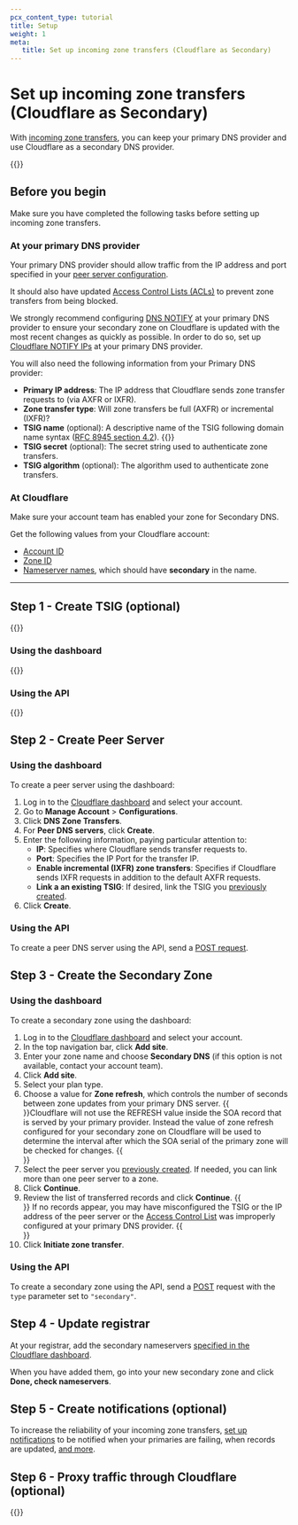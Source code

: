 ```yaml
---
pcx_content_type: tutorial
title: Setup
weight: 1
meta:
   title: Set up incoming zone transfers (Cloudflare as Secondary)
---
```


# Set up incoming zone transfers (Cloudflare as Secondary)

With [incoming zone transfers](/dns/zone-setups/zone-transfers/cloudflare-as-secondary/), you can keep your primary DNS provider and use Cloudflare as a secondary DNS provider.

{{<render file="_secondary-dns-override.md">}} <br />

## Before you begin

Make sure you have completed the following tasks before setting up incoming zone transfers.

### At your primary DNS provider

Your primary DNS provider should allow traffic from the IP address and port specified in your [peer server configuration](#step-2---create-peer-server).

It should also have updated [Access Control Lists (ACLs)](/dns/zone-setups/zone-transfers/access-control-lists/cloudflare-ip-addresses/#cloudflare-as-secondary) to prevent zone transfers from being blocked.

We strongly recommend configuring [DNS NOTIFY](https://datatracker.ietf.org/doc/html/rfc1996) at your primary DNS provider to ensure your secondary zone on Cloudflare is updated with the most recent changes as quickly as possible. In order to do so, set up [Cloudflare NOTIFY IPs](/dns/zone-setups/zone-transfers/access-control-lists/cloudflare-ip-addresses/#notify-ips) at your primary DNS provider.

You will also need the following information from your Primary DNS provider:

- **Primary IP address**: The IP address that Cloudflare sends zone transfer requests to (via AXFR or IXFR).
- **Zone transfer type**: Will zone transfers be full (AXFR) or incremental (IXFR)?
- **TSIG name** (optional): A descriptive name of the TSIG following domain name syntax ([RFC 8945 section 4.2](https://datatracker.ietf.org/doc/html/rfc8945#section-4.2)).
 {{<render file="_tsig-name-match.md">}}
- **TSIG secret** (optional): The secret string used to authenticate zone transfers.
- **TSIG algorithm** (optional): The algorithm used to authenticate zone transfers.

### At Cloudflare

Make sure your account team has enabled your zone for Secondary DNS.

Get the following values from your Cloudflare account:
- [Account ID](/fundamentals/get-started/basic-tasks/find-account-and-zone-ids/)
- [Zone ID](/fundamentals/get-started/basic-tasks/find-account-and-zone-ids/)
- [Nameserver names](/dns/zone-setups/full-setup/setup/#get-nameserver-names), which should have **secondary** in the name.

---

## Step 1 - Create TSIG (optional)

{{<render file="_tsig-definition.md">}}

### Using the dashboard

{{<render file="_tsig-create-dash.md">}}

### Using the API

{{<render file="_tsig-create-api.md">}}

## Step 2 - Create Peer Server

### Using the dashboard

To create a peer server using the dashboard:

1. Log in to the [Cloudflare dashboard](https://dash.cloudflare.com/login) and select your account.
2. Go to **Manage Account** > **Configurations**.
3. Click **DNS Zone Transfers**.
4. For **Peer DNS servers**, click **Create**. 
5. Enter the following information, paying particular attention to:
    - **IP**: Specifies where Cloudflare sends transfer requests to.
    - **Port**: Specifies the IP Port for the transfer IP.
    - **Enable incremental (IXFR) zone transfers**: Specifies if Cloudflare sends IXFR requests in addition to the default AXFR requests.
    - **Link a an existing TSIG**: If desired, link the TSIG you [previously created](#step-1---create-tsig-optional). 
6. Click **Create**.

### Using the API

To create a peer DNS server using the API, send a [POST request](/api/operations/secondary-dns-(-peer)-create-peer).

## Step 3 - Create the Secondary Zone

### Using the dashboard

To create a secondary zone using the dashboard:

1. Log in to the [Cloudflare dashboard](https://dash.cloudflare.com/login) and select your account.
2. In the top navigation bar, click **Add site**.
3. Enter your zone name and choose **Secondary DNS** (if this option is not available, contact your account team).
4. Click **Add site**.
5. Select your plan type.
6. Choose a value for **Zone refresh**, which controls the number of seconds between zone updates from your primary DNS server.
    {{<Aside type="warning">}}Cloudflare will not use the REFRESH value inside the SOA record that is served by your primary provider. Instead the value of zone refresh configured for your secondary zone on Cloudflare will be used to determine the interval after which the SOA serial of the primary zone will be checked for changes.
    {{</Aside>}}
7. Select the peer server you [previously created](#step-2---create-peer-server). If needed, you can link more than one peer server to a zone.
8. Click **Continue**.
9. Review the list of transferred records and click **Continue**.
    {{<Aside type="note">}} If no records appear, you may have misconfigured the TSIG or the IP address of the peer server or the [Access Control List](/dns/zone-setups/zone-transfers/access-control-lists/cloudflare-ip-addresses/#cloudflare-as-secondary) was improperly configured at your primary DNS provider.
    {{</Aside>}}
10. Click **Initiate zone transfer**.

### Using the API

To create a secondary zone using the API, send a [POST](/api/operations/secondary-dns-(-secondary-zone)-create-secondary-zone-configuration) request with the `type` parameter set to `"secondary"`.

## Step 4 - Update registrar

At your registrar, add the secondary nameservers [specified in the Cloudflare dashboard](/dns/zone-setups/full-setup/setup/#get-nameserver-names).

When you have added them, go into your new secondary zone and click **Done, check nameservers**.

## Step 5 - Create notifications (optional)

To increase the reliability of your incoming zone transfers, [set up notifications](/fundamentals/notifications/create-notifications/) to be notified when your primaries are failing, when records are updated, [and more](/fundamentals/notifications/notification-available/#dns).

## Step 6 - Proxy traffic through Cloudflare (optional)

{{<render file="_secondary-dns-override.md">}}
